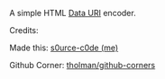 A simple HTML [Data URI](https://developer.mozilla.org/en-US/docs/Web/HTTP/Basics_of_HTTP/Data_URLs) encoder.


Credits:

Made this: [s0urce-c0de (me)](https://github.com/s0urce-c0de)

Github Corner: [tholman/github-corners](https://github.com/tholman/github-corners/tree/e5837dfa162ba71584b6425b5c497326995b7f90)
